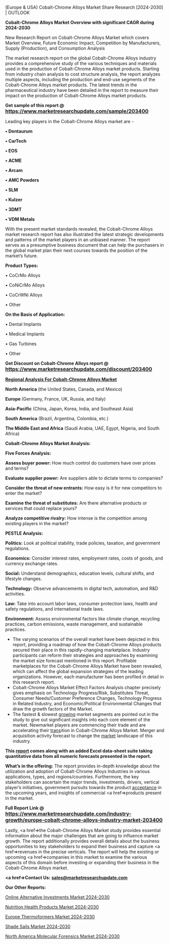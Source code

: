  (Europe & USA) Cobalt-Chrome Alloys Market Share Research [2024-2030] | OUTLOOK

<strong>Cobalt-Chrome Alloys Market Overview with significant CAGR during 2024-2030</strong>

New Research Report on Cobalt-Chrome Alloys Market which covers Market Overview, Future Economic Impact, Competition by Manufacturers, Supply (Production), and Consumption Analysis

The market research report on the global Cobalt-Chrome Alloys industry provides a comprehensive study of the various techniques and materials used in the production of Cobalt-Chrome Alloys market products. Starting from industry chain analysis to cost structure analysis, the report analyzes multiple aspects, including the production and end-use segments of the Cobalt-Chrome Alloys market products. The latest trends in the pharmaceutical industry have been detailed in the report to measure their impact on the production of Cobalt-Chrome Alloys market products.

<strong>Get sample of this report @ <a href=https://www.marketresearchupdate.com/sample/203400><font size=3 color=#0000ff>https://www.marketresearchupdate.com/sample/203400</font></a></strong>

Leading key players in the Cobalt-Chrome Alloys market are -

<strong>• Dentaurum

• CarTech

• EOS

• ACME

• Arcam

• AMC Powders

• SLM

• Kulzer

• 3DMT

• VDM Metals</strong>

With the present market standards revealed, the Cobalt-Chrome Alloys market research report has also illustrated the latest strategic developments and patterns of the market players in an unbiased manner. The report serves as a presumptive business document that can help the purchasers in the global market plan their next courses towards the position of the market’s future.

<strong>Product Types:</strong>

• CoCrMo Alloys

• CoNiCrMo Alloys

• CoCrWNi Alloys

• Other

<strong>On the Basis of Application:</strong>

• Dental Implants

• Medical Implants

• Gas Turbines

• Other

<strong>Get Discount on Cobalt-Chrome Alloys report @ <a href=https://www.marketresearchupdate.com/discount/203400><font size=3 color=#0000ff>https://www.marketresearchupdate.com/discount/203400</font></a></strong>

<strong><u><b>Regional Analysis For Cobalt-Chrome Alloys Market</b></u></strong>

<strong><b>North America</b></strong> (the United States, Canada, and Mexico)

<strong><b>Europe </b></strong>(Germany, France, UK, Russia, and Italy)

<strong><b>Asia-Pacific</b></strong> (China, Japan, Korea, India, and Southeast Asia)

<strong><b>South America</b></strong> (Brazil, Argentina, Colombia, etc.)

<strong><b>The Middle East and Africa</b></strong> (Saudi Arabia, UAE, Egypt, Nigeria, and South Africa)

<strong>Cobalt-Chrome Alloys Market Analysis:</strong>

<strong>Five Forces Analysis:</strong>

<strong>Assess buyer power:</strong> How much control do customers have over prices and terms?

<strong>Evaluate supplier power:</strong> Are suppliers able to dictate terms to companies?

<strong>Consider the threat of new entrants:</strong> How easy is it for new competitors to enter the market?

<strong>Examine the threat of substitutes:</strong> Are there alternative products or services that could replace yours?

<strong>Analyze competitive rivalry:</strong> How intense is the competition among existing players in the market?

<strong>PESTLE Analysis:</strong>

<strong>Politics:</strong> Look at political stability, trade policies, taxation, and government regulations.

<strong>Economics:</strong> Consider interest rates, employment rates, costs of goods, and currency exchange rates.

<strong>Social:</strong> Understand demographics, education levels, cultural shifts, and lifestyle changes.

<strong>Technology:</strong> Observe advancements in digital tech, automation, and R&D activities.

<strong>Law:</strong> Take into account labor laws, consumer protection laws, health and safety regulations, and international trade laws.

<strong>Environment:</strong> Assess environmental factors like climate change, recycling practices, carbon emissions, waste management, and sustainable practices.

<ul>
  <li>The varying scenarios of the overall market have been depicted in this report, providing a roadmap of how the Cobalt-Chrome Alloys products secured their place in this rapidly-changing marketplace. Industry participants can reform their strategies and approaches by examining the market size forecast mentioned in this report. Profitable marketplaces for the Cobalt-Chrome Alloys Market have been revealed, which can affect the global expansion strategies of the leading organizations. However, each manufacturer has been profiled in detail in this research report.</li>
  <li>Cobalt-Chrome Alloys Market Effect Factors Analysis chapter precisely gives emphasis on Technology Progress/Risk, Substitutes Threat, Consumer Needs/Customer Preference Changes, Technology Progress in Related Industry, and Economic/Political Environmental Changes that draw the growth factors of the Market.</li>
  <li>The fastest &amp; slowest <a href=ASDF991299>growing</a> market segments are pointed out in the study to give out significant insights into each core element of the market. Newmarket players are commencing their trade and are accelerating their <a href=>trans</a>ition in Cobalt-Chrome Alloys Market. Merger and acquisition activity forecast to change the <a href=>market</a> landscape of this industry.</li>
</ul>
<strong>This <a href=>report</a> comes along with an added Excel data-sheet suite taking quantitative data from all numeric forecasts presented in the report.</strong>

<strong>What’s in the offering:</strong> The report provides in-depth knowledge about the utilization and adoption of Cobalt-Chrome Alloys Industries in various applications, types, and regions/countries. Furthermore, the key stakeholders can ascertain the major trends, investments, drivers, vertical player’s initiatives, government pursuits towards the product <a href=ASDF881288>acceptance</a> in the upcoming years, and insights of commercial <a href=>products</a> present in the market.

<strong>Full Report Link @ <a href=https://www.marketresearchupdate.com/industry-growth/europe-cobalt-chrome-alloys-industry-market-203400><font size=3 color=#0000ff>https://www.marketresearchupdate.com/industry-growth/europe-cobalt-chrome-alloys-industry-market-203400</font></a></strong>

Lastly, <a href=>the</a> Cobalt-Chrome Alloys Market study provides essential information about the major challenges that are going to influence market growth. The report additionally provides overall details about the business opportunities to key stakeholders to expand their business and capture <a href=>revenues</a> in the precise verticals. The report will help the existing or upcoming <a href=>companies</a> in this market to examine the various aspects of this domain before investing or expanding their business in the Cobalt-Chrome Alloys market.

<strong><a href=><strong>Contact Us:</strong></a></strong>
<strong>sales@marketresearchupdate.com</strong>

<strong>Our Other Reports:</strong>

<a href=https://www.linkedin.com/pulse/online-alternative-investments-market-industry>Online Alternative Investments Market 2024-2030</a>

<a href=https://www.linkedin.com/pulse/nutrition-health-products-market-outlooks-2023>Nutrition Health Products Market 2024-2030</a>

<a href=https://www.linkedin.com/pulse/europe-thermoformers-market-2023-demand-future>Europe Thermoformers Market 2024-2030</a>

<a href=https://www.linkedin.com/pulse/shade-sails-market-trends-2023-updated-business-zcmrf/>Shade Sails Market 2024-2030</a>

<a href=https://www.linkedin.com/pulse/north-america-molecular-forensics-market-hbkjf/>North America Molecular Forensics Market 2024-2030</a>

